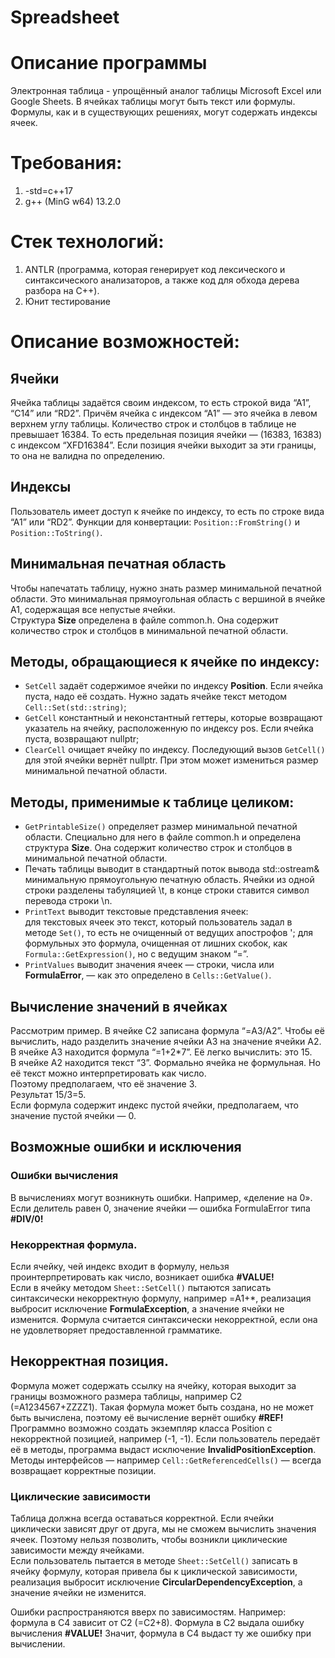 # Spreadsheet

# Описание программы
Электронная таблица‎ - упрощённый аналог таблицы Microsoft Excel или Google Sheets. В ячейках таблицы могут быть текст или формулы. Формулы, как и в существующих решениях, могут содержать индексы ячеек.

# Требования:
1. -std=c++17
2. g++ (MinG w64) 13.2.0

# Стек технологий:
  1. ANTLR (программа, которая генерирует код лексического и синтаксического анализаторов, а также код для обхода дерева разбора на С++).
  2. Юнит тестирование

# Описание возможностей:
## Ячейки
Ячейка таблицы задаётся своим индексом, то есть строкой вида “А1”, “С14” или “RD2”. Причём ячейка с индексом “А1” — это ячейка в левом верхнем углу таблицы. Количество строк и столбцов в таблице не превышает 16384. То есть предельная позиция ячейки — (16383, 16383) с индексом “XFD16384”. Если позиция ячейки выходит за эти границы, то она не валидна по определению.

## Индексы
Пользователь имеет доступ к ячейке по индексу, то есть по строке вида “А1” или “RD2”. Функции для конвертации: `Position::FromString()` и `Position::ToString()`.

## Минимальная печатная область
Чтобы напечатать таблицу, нужно знать размер минимальной печатной области. Это минимальная прямоугольная область с вершиной в ячейке A1, содержащая все непустые ячейки.<br>
Структура **Size** определена в файле common.h. Она содержит количество строк и столбцов в минимальной печатной области.<br>

## Методы, обращающиеся к ячейке по индексу:
 - `SetCell` задаёт содержимое ячейки по индексу **Position**. Если ячейка пуста, надо её создать. Нужно задать ячейке текст методом `Cell::Set(std::string)`;
 - `GetCell` константный и неконстантный геттеры, которые возвращают указатель на ячейку, расположенную по индексу pos. Если ячейка пуста, возвращают nullptr;
 - `ClearCell` очищает ячейку по индексу. Последующий вызов `GetCell()` для этой ячейки вернёт nullptr. При этом может измениться размер минимальной печатной области.

## Методы, применимые к таблице целиком:
 - `GetPrintableSize()` определяет размер минимальной печатной области. Специально для него в файле common.h и определена структура **Size**. Она содержит количество строк и столбцов в минимальной печатной области.
 - Печать таблицы выводит в стандартный поток вывода std::ostream& минимальную прямоугольную печатную область. Ячейки из одной строки разделены табуляцией \t, в конце строки ставится символ перевода строки \n.
 - `PrintText` выводит текстовые представления ячеек:<br>
для текстовых ячеек это текст, который пользователь задал в методе `Set()`, то есть не очищенный от ведущих апострофов ';
для формульных это формула, очищенная от лишних скобок, как `Formula::GetExpression()`, но с ведущим знаком “=”.
 - `PrintValues` выводит значения ячеек — строки, числа или **FormulaError**, — как это определено в `Cells::GetValue()`.

## Вычисление значений в ячейках
Рассмотрим пример. В ячейке С2 записана формула “=A3/A2”. Чтобы её вычислить, надо разделить значение ячейки А3 на значение ячейки А2.<br>
В ячейке А3 находится формула “=1+2*7”. Её легко вычислить: это 15.<br>
В ячейке A2 находится текст “3”. Формально ячейка не формульная. Но её текст можно интерпретировать как число.<br> Поэтому предполагаем, что её значение 3.<br>
Результат 15/3=5.<br>
Если формула содержит индекс пустой ячейки, предполагаем, что значение пустой ячейки — 0.<br>

## Возможные ошибки и исключения
### Ошибки вычисления
В вычислениях могут возникнуть ошибки. Например, «‎деление на 0»‎. <br>
Если делитель равен 0, значение ячейки — ошибка FormulaError типа **#DIV/0!**<br>

### Некорректная формула. 
Если ячейку, чей индекс входит в формулу, нельзя проинтерпретировать как число, возникает ошибка **#VALUE!**<br>
Если в ячейку методом `Sheet::SetCell()` пытаются записать синтаксически некорректную формулу, например =A1+\*, реализация выбросит исключение **FormulaException**, а значение ячейки не изменится. Формула считается синтаксически некорректной, если она не удовлетворяет предоставленной грамматике. <br>

## Некорректная позиция. 
Формула может содержать ссылку на ячейку, которая выходит за границы возможного размера таблицы, например С2 (=А1234567+ZZZZ1). Такая формула может быть создана, но не может быть вычислена, поэтому её вычисление вернёт ошибку **#REF!**<br>
Программно возможно создать экземпляр класса Position c некорректной позицией, например (-1, -1). Если пользователь передаёт её в методы, программа выдаст исключение **InvalidPositionException**. Методы интерфейсов — например `Cell::GetReferencedCells()` — всегда возвращает корректные позиции.<br>

### Циклические зависимости
Таблица должна всегда оставаться корректной. Если ячейки циклически зависят друг от друга, мы не сможем вычислить значения ячеек. Поэтому нельзя позволить, чтобы возникли циклические зависимости между ячейками.<br>
Если пользователь пытается в методе `Sheet::SetCell()` записать в ячейку формулу, которая привела бы к циклической зависимости, реализация выбросит исключение **CircularDependencyException**, а значение ячейки не изменится.<br>

Ошибки распространяются вверх по зависимостям. Например: формула в С4 зависит от С2 (=С2+8). Формула в С2 выдала ошибку вычисления **#VALUE!** Значит, формула в С4 выдаст ту же ошибку при вычислении.<br>
